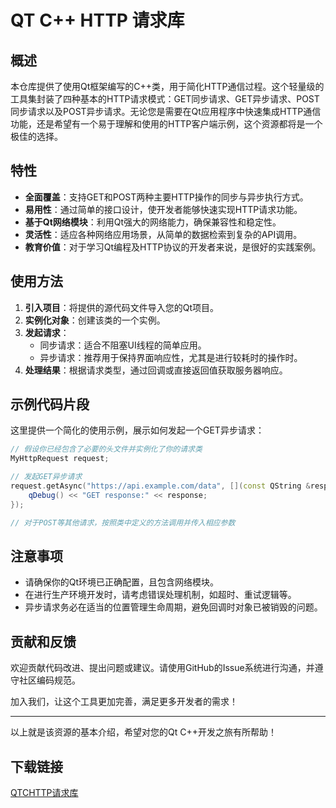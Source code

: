 # QT C++ HTTP 请求库

## 概述

本仓库提供了使用Qt框架编写的C++类，用于简化HTTP通信过程。这个轻量级的工具集封装了四种基本的HTTP请求模式：GET同步请求、GET异步请求、POST同步请求以及POST异步请求。无论您是需要在Qt应用程序中快速集成HTTP通信功能，还是希望有一个易于理解和使用的HTTP客户端示例，这个资源都将是一个极佳的选择。

## 特性

- **全面覆盖**：支持GET和POST两种主要HTTP操作的同步与异步执行方式。
- **易用性**：通过简单的接口设计，使开发者能够快速实现HTTP请求功能。
- **基于Qt网络模块**：利用Qt强大的网络能力，确保兼容性和稳定性。
- **灵活性**：适应各种网络应用场景，从简单的数据检索到复杂的API调用。
- **教育价值**：对于学习Qt编程及HTTP协议的开发者来说，是很好的实践案例。

## 使用方法

1. **引入项目**：将提供的源代码文件导入您的Qt项目。
2. **实例化对象**：创建该类的一个实例。
3. **发起请求**：
   - 同步请求：适合不阻塞UI线程的简单应用。
   - 异步请求：推荐用于保持界面响应性，尤其是进行较耗时的操作时。
4. **处理结果**：根据请求类型，通过回调或直接返回值获取服务器响应。

## 示例代码片段

这里提供一个简化的使用示例，展示如何发起一个GET异步请求：

```cpp
// 假设你已经包含了必要的头文件并实例化了你的请求类
MyHttpRequest request;

// 发起GET异步请求
request.getAsync("https://api.example.com/data", [](const QString &response) {
    qDebug() << "GET response:" << response;
});

// 对于POST等其他请求，按照类中定义的方法调用并传入相应参数
```

## 注意事项

- 请确保你的Qt环境已正确配置，且包含网络模块。
- 在进行生产环境开发时，请考虑错误处理机制，如超时、重试逻辑等。
- 异步请求务必在适当的位置管理生命周期，避免回调时对象已被销毁的问题。

## 贡献和反馈

欢迎贡献代码改进、提出问题或建议。请使用GitHub的Issue系统进行沟通，并遵守社区编码规范。

加入我们，让这个工具更加完善，满足更多开发者的需求！

---

以上就是该资源的基本介绍，希望对您的Qt C++开发之旅有所帮助！

## 下载链接

[QTCHTTP请求库](https://pan.quark.cn/s/be7350976fa8)
